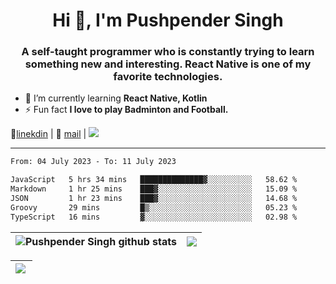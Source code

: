 <h1 align="center">Hi 👋, I'm Pushpender Singh</h1>
<h3 align="center">A self-taught programmer who is constantly trying to learn something new and interesting. React Native is one of my favorite technologies.</h3>

- 🌱 I’m currently learning **React Native, Kotlin**
- ⚡ Fun fact **I love to play Badminton and Football.**

👔[linekdin](https://www.linkedin.com/in/pushpender-singh-240061202/) | 📧 [mail](mailto:pushpendersingh694@gmail.com) | ![](https://komarev.com/ghpvc/?username=pushpender-singh-ap&color=blue)


---

<!--START_SECTION:waka-->

```txt
From: 04 July 2023 - To: 11 July 2023

JavaScript   5 hrs 34 mins   ██████████████▓░░░░░░░░░░   58.62 %
Markdown     1 hr 25 mins    ███▓░░░░░░░░░░░░░░░░░░░░░   15.09 %
JSON         1 hr 23 mins    ███▓░░░░░░░░░░░░░░░░░░░░░   14.68 %
Groovy       29 mins         █▒░░░░░░░░░░░░░░░░░░░░░░░   05.23 %
TypeScript   16 mins         ▓░░░░░░░░░░░░░░░░░░░░░░░░   02.98 %
```

<!--END_SECTION:waka-->

| <a><img align="center" src="https://github-readme-stats-iota-ecru-15.vercel.app/api?username=pushpender-singh-ap&show_icons=true&include_all_commits=true&theme=buefy&hide_border=true" alt="Pushpender Singh github stats" /></a> | <a><img align="center" src="https://github-readme-stats-iota-ecru-15.vercel.app/api/top-langs/?username=pushpender-singh-ap&layout=compact&theme=buefy&hide_border=true" /></a> |
| ------------- | ------------- |

| <a> <img align="left" src="https://github-readme-streak-stats.herokuapp.com/?user=pushpender-singh-ap" /></br> </a> |
| ------------- |
